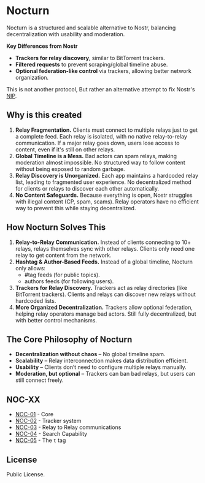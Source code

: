 Nocturn
=======

Nocturn is a structured and scalable alternative to Nostr, balancing decentralization with usability and moderation.

**Key Differences from Nostr**
- **Trackers for relay discovery**, similar to BitTorrent trackers.
- **Filtered requests** to prevent scraping/global timeline abuse.
- **Optional federation-like control** via trackers, allowing better network organization.

This is not another protocol, But rather an alternative attempt to fix Nostr's [NIP](https://github.com/nostr-protocol/nips).

Why is this created
-------------------

1. **Relay Fragmentation.** Clients must connect to multiple relays just to get a complete feed. Each relay is isolated, with no native relay-to-relay communication. If a major relay goes down, users lose access to content, even if it's still on other relays.
2. **Global Timeline is a Mess.** Bad actors can spam relays, making moderation almost impossible. No structured way to follow content without being exposed to random garbage.
3. **Relay Discovery is Unorganized.** Each app maintains a hardcoded relay list, leading to fragmented user experience. No decentralized method for clients or relays to discover each other automatically.
4. **No Content Safeguards.** Because everything is open, Nostr struggles with illegal content (CP, spam, scams). Relay operators have no efficient way to prevent this while staying decentralized.

How Nocturn Solves This
-----------------------

1. **Relay-to-Relay Communication.** Instead of clients connecting to 10+ relays, relays themselves sync with other relays. Clients only need one relay to get content from the network.
2. **Hashtag & Author-Based Feeds.** Instead of a global timeline, Nocturn only allows:
    - #tag feeds (for public topics).
    - authors feeds (for following users).
3. **Trackers for Relay Discovery.** Trackers act as relay directories (like BitTorrent trackers). Clients and relays can discover new relays without hardcoded lists.
4. **More Organized Decentralization.** Trackers allow optional federation, helping relay operators manage bad actors. Still fully decentralized, but with better control mechanisms.

The Core Philosophy of Nocturn
------------------------------
- **Decentralization without chaos** – No global timeline spam.
- **Scalability** – Relay interconnection makes data distribution efficient.
- **Usability** – Clients don’t need to configure multiple relays manually.
- **Moderation, but optional** – Trackers can ban bad relays, but users can still connect freely.

## NOC-XX

- [NOC-01](01.md) - Core
- [NOC-02](02.md) - Tracker system
- [NOC-03](03.md) - Relay to Relay communications
- [NOC-04](04.md) - Search Capability
- [NOC-05](05.md) - The `t` tag

## License

Public License.
